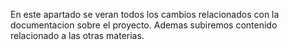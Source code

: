 En este apartado se veran todos los cambios  relacionados con la documentacion sobre el proyecto.
Ademas subiremos contenido relacionado a las otras materias.